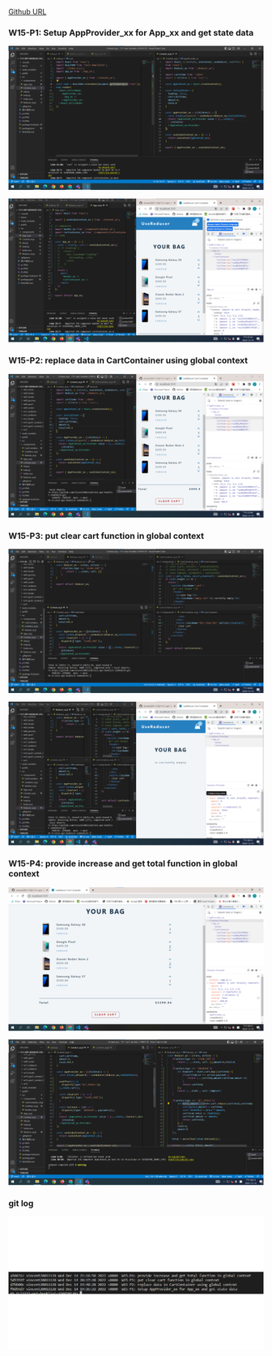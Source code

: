 [Github URL](https://github.com/vincent20011128/1111-wp1-booklist-210410139/blob/main/demo/md/w15/w15.md)

### W15-P1: Setup AppProvider_xx for App_xx and get state data

![](w15-p1-1.png)

![](w15-p1-2.png)

### W15-P2: replace data in CartContainer using global context

![](w15-p2.png)

### W15-P3: put clear cart function in global context

![](w15-p3-1.png)

![](w15-p3-2.png)

### W15-P4: provide increase and get total function in global context

![](w15-p4-1.png)

![](w15-p4-2.png)

### git log
![](git_log.png)

